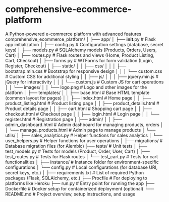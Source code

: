 # comprehensive-ecommerce-platform
A Python-powered e-commerce platform with advanced features
comprehensive_ecommerce_platform/
│
├── app/
│   ├── __init__.py                # Flask app initialization
│   ├── config.py                  # Configuration settings (database, secret keys)
│   ├── models.py                  # SQLAlchemy models (Products, Orders, Users, Cart)
│   ├── routes.py                  # Flask routes and views (Home, Product Listing, Cart, Checkout)
│   ├── forms.py                   # WTForms for form validation (Login, Register, Checkout)
│   ├── static/
│   │   ├── css/
│   │   │   ├── bootstrap.min.css  # Bootstrap for responsive design
│   │   │   └── custom.css         # Custom CSS for additional styling
│   │   ├── js/
│   │   │   ├── jquery.min.js      # jQuery for interactivity
│   │   │   └── custom.js          # Custom JS for cart operations
│   │   └── images/
│   │       └── logo.png           # Logo and other images for the platform
│   ├── templates/
│   │   ├── base.html              # Base HTML template (common layout for pages)
│   │   ├── index.html             # Home page
│   │   ├── product_listing.html   # Product listing page
│   │   ├── product_details.html   # Product details page
│   │   ├── cart.html              # Shopping cart page
│   │   ├── checkout.html          # Checkout page
│   │   ├── login.html             # Login page
│   │   └── register.html          # Registration page
│   ├── admin/
│   │   ├── admin_dashboard.html   # Admin dashboard for managing products, orders
│   │   └── manage_products.html   # Admin page to manage products
│   └── utils/
│       ├── sales_analytics.py     # Helper functions for sales analytics
│       └── user_helpers.py        # Helper functions for user operations
│
├── migrations/                    # Database migration files (for Alembic)
├── tests/                         # Unit tests
│   ├── test_models.py             # Tests for models (Product, Order, User, Cart)
│   ├── test_routes.py             # Tests for Flask routes
│   └── test_cart.py               # Tests for cart functionalities
│
├── instance/                      # Instance folder for environment-specific configurations
│   └── config.py                  # Local configurations (for database URI, secret keys, etc.)
│
├── requirements.txt               # List of required Python packages (Flask, SQLAlchemy, etc.)
├── Procfile                       # For deploying to platforms like Heroku
├── run.py                         # Entry point for running the app
├── Dockerfile                     # Docker setup for containerized deployment (optional)
└── README.md                      # Project overview, setup instructions, and usage
